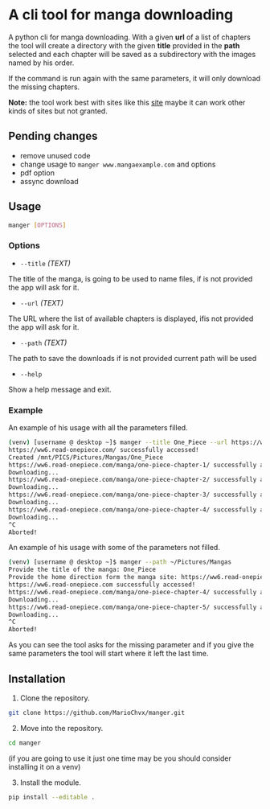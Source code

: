 # A cli tool for manga downloading

A python cli for manga downloading. With a given **url** of a list of chapters the tool will create a directory with the given **title** provided in the **path** selected and each chapter will be saved as a subdirectory with the images named by his order.

If the command is run again with the same parameters, it will only download the missing chapters.

**Note:** the tool work best with sites like this [site](https://ww6.read-onepiece.com/) maybe it can work other kinds of sites but not granted.

## Pending changes

- remove unused code
- change usage to `manger www.mangaexample.com` and options
- pdf option
- assync download

## Usage

```bash
manger [OPTIONS]
```

### Options

- `--title` *(TEXT)*

The title of the manga, is going to be used to name files, if is not provided the app will ask for it.

- `--url` *(TEXT)*

The URL where the list of available chapters is displayed, ifis not provided the app will ask for it.

- `--path` *(TEXT)*

The path to save the downloads if is not provided current path will be used

- `--help`

Show a help message and exit.

### Example

An example of his usage with all the parameters filled.

```bash
(venv) [username @ desktop ~]$ manger --title One_Piece --url https://ww6.read-onepiece.com/ --path ~/Pictures/Mangas
https://ww6.read-onepiece.com/ successfully accessed!
Created /mnt/PICS/Pictures/Mangas/One_Piece
https://ww6.read-onepiece.com/manga/one-piece-chapter-1/ successfully accessed!
Downloading...
https://ww6.read-onepiece.com/manga/one-piece-chapter-2/ successfully accessed!
Downloading...
https://ww6.read-onepiece.com/manga/one-piece-chapter-3/ successfully accessed!
Downloading...
https://ww6.read-onepiece.com/manga/one-piece-chapter-4/ successfully accessed!
Downloading...
^C
Aborted!
```

An example of his usage with some of the parameters not filled.

```bash
(venv) [username @ desktop ~]$ manger --path ~/Pictures/Mangas
Provide the title of the manga: One_Piece
Provide the home direction form the manga site: https://ww6.read-onepiece.com                           
https://ww6.read-onepiece.com successfully accessed!
https://ww6.read-onepiece.com/manga/one-piece-chapter-4/ successfully accessed!
Downloading...
https://ww6.read-onepiece.com/manga/one-piece-chapter-5/ successfully accessed!
Downloading...
^C
Aborted!
```

As you can see the tool asks for the missing parameter and if you give the same parameters the tool will start where it left the last time.

## Installation

1. Clone the repository.

```bash
git clone https://github.com/MarioChvx/manger.git
```

2. Move into the repository.

```bash
cd manger
```

(if you are going to use it just one time may be you should consider installing it on a venv)

3. Install the module.

```bash
pip install --editable .
```
